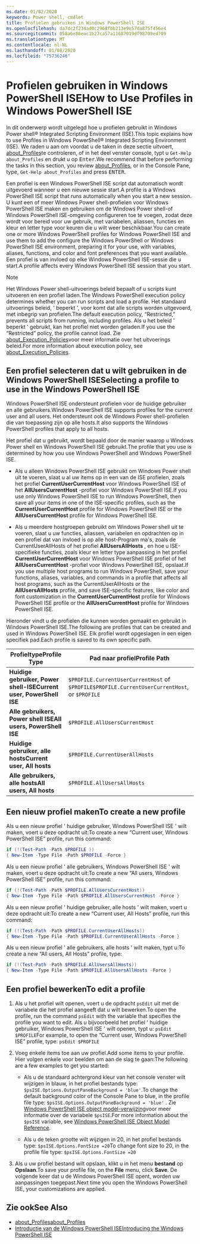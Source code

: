 ```yaml
---
ms.date: 01/02/2020
keywords: Power shell, cmdlet
title: Profielen gebruiken in Windows PowerShell ISE
ms.openlocfilehash: da7dc2f234ad0c2968fbb213e9e57da875f456e4
ms.sourcegitcommit: 058a6e86eac1b27ca57a11687019df98709ed709
ms.translationtype: MT
ms.contentlocale: nl-NL
ms.lasthandoff: 01/08/2020
ms.locfileid: "75736246"
---
```

# <a name="how-to-use-profiles-in-windows-powershell-ise"></a><span data-ttu-id="f7d2f-103">Profielen gebruiken in Windows PowerShell ISE</span><span class="sxs-lookup"><span data-stu-id="f7d2f-103">How to Use Profiles in Windows PowerShell ISE</span></span>

<span data-ttu-id="f7d2f-104">In dit onderwerp wordt uitgelegd hoe u profielen gebruikt in Windows Power shell® Integrated Scripting Environment (ISE).</span><span class="sxs-lookup"><span data-stu-id="f7d2f-104">This topic explains how to use Profiles in Windows PowerShell® Integrated Scripting Environment (ISE).</span></span> <span data-ttu-id="f7d2f-105">We raden u aan om voordat u de taken in deze sectie uitvoert, [about_Profiles](/powershell/module/microsoft.powershell.core/about/about_profiles)te controleren, of in het deel venster console, typt u `Get-Help about_Profiles` en drukt u op <kbd>Enter</kbd>.</span><span class="sxs-lookup"><span data-stu-id="f7d2f-105">We recommend that before performing the tasks in this section, you review [about_Profiles](/powershell/module/microsoft.powershell.core/about/about_profiles), or in the Console Pane, type, `Get-Help about_Profiles` and press <kbd>ENTER</kbd>.</span></span>

<span data-ttu-id="f7d2f-106">Een profiel is een Windows PowerShell ISE script dat automatisch wordt uitgevoerd wanneer u een nieuwe sessie start.</span><span class="sxs-lookup"><span data-stu-id="f7d2f-106">A profile is a Windows PowerShell ISE script that runs automatically when you start a new session.</span></span>
<span data-ttu-id="f7d2f-107">U kunt een of meer Windows Power shell-profielen voor Windows PowerShell ISE maken en gebruiken om de Windows Power shell-of Windows PowerShell ISE-omgeving configureren toe te voegen, zodat deze wordt voor bereid voor uw gebruik, met variabelen, aliassen, functies en kleur en letter type voor keuren die u wilt weer beschikbaar.</span><span class="sxs-lookup"><span data-stu-id="f7d2f-107">You can create one or more Windows PowerShell profiles for Windows PowerShell ISE and use them to add the configure the Windows PowerShell or Windows PowerShell ISE environment, preparing it for your use, with variables, aliases, functions, and color and font preferences that you want available.</span></span> <span data-ttu-id="f7d2f-108">Een profiel is van invloed op elke Windows PowerShell ISE-sessie die u start.</span><span class="sxs-lookup"><span data-stu-id="f7d2f-108">A profile affects every Windows PowerShell ISE session that you start.</span></span>

> [!NOTE]
> <span data-ttu-id="f7d2f-109">Het Windows Power shell-uitvoerings beleid bepaalt of u scripts kunt uitvoeren en een profiel laden.</span><span class="sxs-lookup"><span data-stu-id="f7d2f-109">The Windows PowerShell execution policy determines whether you can run scripts and load a profile.</span></span>
> <span data-ttu-id="f7d2f-110">Het standaard uitvoerings beleid, ' beperkt ', voor komt dat alle scripts worden uitgevoerd, met inbegrip van profielen.</span><span class="sxs-lookup"><span data-stu-id="f7d2f-110">The default execution policy, “Restricted,” prevents all scripts from running, including profiles.</span></span>
> <span data-ttu-id="f7d2f-111">Als u het beleid ' beperkt ' gebruikt, kan het profiel niet worden geladen.</span><span class="sxs-lookup"><span data-stu-id="f7d2f-111">If you use the “Restricted” policy, the profile cannot load.</span></span> <span data-ttu-id="f7d2f-112">Zie [about_Execution_Policies](/powershell/module/microsoft.powershell.core/about/about_execution_policies)voor meer informatie over het uitvoerings beleid.</span><span class="sxs-lookup"><span data-stu-id="f7d2f-112">For more information about execution policy, see [about_Execution_Policies](/powershell/module/microsoft.powershell.core/about/about_execution_policies).</span></span>

## <a name="selecting-a-profile-to-use-in-the-windows-powershell-ise"></a><span data-ttu-id="f7d2f-113">Een profiel selecteren dat u wilt gebruiken in de Windows PowerShell ISE</span><span class="sxs-lookup"><span data-stu-id="f7d2f-113">Selecting a profile to use in the Windows PowerShell ISE</span></span>

<span data-ttu-id="f7d2f-114">Windows PowerShell ISE ondersteunt profielen voor de huidige gebruiker en alle gebruikers.</span><span class="sxs-lookup"><span data-stu-id="f7d2f-114">Windows PowerShell ISE supports profiles for the current user and all users.</span></span> <span data-ttu-id="f7d2f-115">Het ondersteunt ook de Windows Power shell-profielen die van toepassing zijn op alle hosts.</span><span class="sxs-lookup"><span data-stu-id="f7d2f-115">It also supports the Windows PowerShell profiles that apply to all hosts.</span></span>

<span data-ttu-id="f7d2f-116">Het profiel dat u gebruikt, wordt bepaald door de manier waarop u Windows Power shell en Windows PowerShell ISE gebruikt.</span><span class="sxs-lookup"><span data-stu-id="f7d2f-116">The profile that you use is determined by how you use Windows PowerShell and Windows PowerShell ISE.</span></span>

- <span data-ttu-id="f7d2f-117">Als u alleen Windows PowerShell ISE gebruikt om Windows Power shell uit te voeren, slaat u al uw items op in een van de ISE profielen, zoals het profiel **CurrentUserCurrentHost** voor Windows PowerShell ISE of het **AllUsersCurrentHost** -profiel voor Windows PowerShell ISE.</span><span class="sxs-lookup"><span data-stu-id="f7d2f-117">If you use only Windows PowerShell ISE to run Windows PowerShell, then save all your items in one of the ISE-specific profiles, such as the **CurrentUserCurrentHost** profile for Windows PowerShell ISE or the **AllUsersCurrentHost** profile for Windows PowerShell ISE.</span></span>

- <span data-ttu-id="f7d2f-118">Als u meerdere hostgroepen gebruikt om Windows Power shell uit te voeren, slaat u uw functies, aliassen, variabelen en opdrachten op in een profiel dat van invloed is op alle host-Program ma's, zoals de CurrentUserAllHosts of het profiel **AllUsersAllHosts** , en hoe u ISE-specifieke functies, zoals kleur en letter type aanpassing in het profiel **CurrentUserCurrentHost** voor Windows PowerShell ISE profiel of het **AllUsersCurrentHost** -profiel voor Windows PowerShell ISE, opslaat.</span><span class="sxs-lookup"><span data-stu-id="f7d2f-118">If you use multiple host programs to run Windows PowerShell, save your functions, aliases, variables, and commands in a profile that affects all host programs, such as the CurrentUserAllHosts or the **AllUsersAllHosts** profile, and save ISE-specific features, like color and font customization in the **CurrentUserCurrentHost** profile for Windows PowerShell ISE profile or the **AllUsersCurrentHost** profile for Windows PowerShell ISE.</span></span>

<span data-ttu-id="f7d2f-119">Hieronder vindt u de profielen die kunnen worden gemaakt en gebruikt in Windows PowerShell ISE.</span><span class="sxs-lookup"><span data-stu-id="f7d2f-119">The following are profiles that can be created and used in Windows PowerShell ISE.</span></span> <span data-ttu-id="f7d2f-120">Elk profiel wordt opgeslagen in een eigen specifiek pad.</span><span class="sxs-lookup"><span data-stu-id="f7d2f-120">Each profile is saved to its own specific path.</span></span>

|           <span data-ttu-id="f7d2f-121">Profieltype</span><span class="sxs-lookup"><span data-stu-id="f7d2f-121">Profile Type</span></span>           |                   <span data-ttu-id="f7d2f-122">Pad naar profiel</span><span class="sxs-lookup"><span data-stu-id="f7d2f-122">Profile Path</span></span>                   |
| -------------------------------- | ------------------------------------------------ |
| <span data-ttu-id="f7d2f-123">**Huidige gebruiker, Power shell-ISE**</span><span class="sxs-lookup"><span data-stu-id="f7d2f-123">**Current user, PowerShell ISE**</span></span> | <span data-ttu-id="f7d2f-124">`$PROFILE.CurrentUserCurrentHost` of `$PROFILE`</span><span class="sxs-lookup"><span data-stu-id="f7d2f-124">`$PROFILE.CurrentUserCurrentHost`, or `$PROFILE`</span></span> |
| <span data-ttu-id="f7d2f-125">**Alle gebruikers, Power shell ISE**</span><span class="sxs-lookup"><span data-stu-id="f7d2f-125">**All users, PowerShell ISE**</span></span>    | `$PROFILE.AllUsersCurrentHost`                   |
| <span data-ttu-id="f7d2f-126">**Huidige gebruiker, alle hosts**</span><span class="sxs-lookup"><span data-stu-id="f7d2f-126">**Current user, All hosts**</span></span>      | `$PROFILE.CurrentUserAllHosts`                   |
| <span data-ttu-id="f7d2f-127">**Alle gebruikers, alle hosts**</span><span class="sxs-lookup"><span data-stu-id="f7d2f-127">**All users, All hosts**</span></span>         | `$PROFILE.AllUsersAllHosts`                      |

## <a name="to-create-a-new-profile"></a><span data-ttu-id="f7d2f-128">Een nieuw profiel maken</span><span class="sxs-lookup"><span data-stu-id="f7d2f-128">To create a new profile</span></span>

<span data-ttu-id="f7d2f-129">Als u een nieuw profiel ' huidige gebruiker, Windows PowerShell ISE ' wilt maken, voert u deze opdracht uit:</span><span class="sxs-lookup"><span data-stu-id="f7d2f-129">To create a new “Current user, Windows PowerShell ISE” profile, run this command:</span></span>

```powershell
if (!(Test-Path -Path $PROFILE ))
{ New-Item -Type File -Path $PROFILE -Force }
```

<span data-ttu-id="f7d2f-130">Als u een nieuw profiel ' alle gebruikers, Windows PowerShell ISE ' wilt maken, voert u deze opdracht uit:</span><span class="sxs-lookup"><span data-stu-id="f7d2f-130">To create a new “All users, Windows PowerShell ISE” profile, run this command:</span></span>

```powershell
if (!(Test-Path -Path $PROFILE.AllUsersCurrentHost))
{ New-Item -Type File -Path $PROFILE.AllUsersCurrentHost -Force }
```

<span data-ttu-id="f7d2f-131">Als u een nieuw profiel ' huidige gebruiker, alle hosts ' wilt maken, voert u deze opdracht uit:</span><span class="sxs-lookup"><span data-stu-id="f7d2f-131">To create a new “Current user, All Hosts” profile, run this command:</span></span>

```powershell
if (!(Test-Path -Path $PROFILE.CurrentUserAllHosts))
{ New-Item -Type File -Path $PROFILE.CurrentUserAllHosts -Force }
```

<span data-ttu-id="f7d2f-132">Als u een nieuw profiel ' alle gebruikers, alle hosts ' wilt maken, typt u:</span><span class="sxs-lookup"><span data-stu-id="f7d2f-132">To create a new “All users, All Hosts” profile, type:</span></span>

```powershell
if (!(Test-Path -Path $PROFILE.AllUsersAllHosts))
{ New-Item -Type File -Path $PROFILE.AllUsersAllHosts -Force }
```

## <a name="to-edit-a-profile"></a><span data-ttu-id="f7d2f-133">Een profiel bewerken</span><span class="sxs-lookup"><span data-stu-id="f7d2f-133">To edit a profile</span></span>

1. <span data-ttu-id="f7d2f-134">Als u het profiel wilt openen, voert u de opdracht `psEdit` uit met de variabele die het profiel aangeeft dat u wilt bewerken.</span><span class="sxs-lookup"><span data-stu-id="f7d2f-134">To open the profile, run the command `psEdit` with the variable that specifies the profile you want to edit.</span></span> <span data-ttu-id="f7d2f-135">Als u bijvoorbeeld het profiel ' huidige gebruiker, Windows PowerShell ISE ' wilt openen, typt u: `psEdit $PROFILE`</span><span class="sxs-lookup"><span data-stu-id="f7d2f-135">For example, to open the “Current user, Windows PowerShell ISE” profile, type: `psEdit $PROFILE`</span></span>

2. <span data-ttu-id="f7d2f-136">Voeg enkele items toe aan uw profiel.</span><span class="sxs-lookup"><span data-stu-id="f7d2f-136">Add some items to your profile.</span></span> <span data-ttu-id="f7d2f-137">Hier volgen enkele voor beelden om aan de slag te gaan:</span><span class="sxs-lookup"><span data-stu-id="f7d2f-137">The following are a few examples to get you started:</span></span>

   - <span data-ttu-id="f7d2f-138">Als u de standaard achtergrond kleur van het console venster wilt wijzigen in blauw, in het profiel bestands type: `$psISE.Options.OutputPaneBackground = 'blue'`.</span><span class="sxs-lookup"><span data-stu-id="f7d2f-138">To change the default background color of the Console Pane to blue, in the profile file type: `$psISE.Options.OutputPaneBackground = 'blue'` .</span></span> <span data-ttu-id="f7d2f-139">Zie [Windows PowerShell ISE object model-verwijzing](object-model/The-ISE-Object-Model-Hierarchy.md)voor meer informatie over de variabele `$psISE`.</span><span class="sxs-lookup"><span data-stu-id="f7d2f-139">For more information about the `$psISE` variable, see [Windows PowerShell ISE Object Model Reference](object-model/The-ISE-Object-Model-Hierarchy.md).</span></span>

   - <span data-ttu-id="f7d2f-140">Als u de teken grootte wilt wijzigen in 20, in het profiel bestands type: `$psISE.Options.FontSize =20`</span><span class="sxs-lookup"><span data-stu-id="f7d2f-140">To change font size to 20, in the profile file type: `$psISE.Options.FontSize =20`</span></span>

3. <span data-ttu-id="f7d2f-141">Als u uw profiel bestand wilt opslaan, klikt u in het menu **bestand** op **Opslaan**.</span><span class="sxs-lookup"><span data-stu-id="f7d2f-141">To save your profile file, on the **File** menu, click **Save**.</span></span> <span data-ttu-id="f7d2f-142">De volgende keer dat u de Windows PowerShell ISE opent, worden uw aanpassingen toegepast.</span><span class="sxs-lookup"><span data-stu-id="f7d2f-142">Next time you open the Windows PowerShell ISE, your customizations are applied.</span></span>

## <a name="see-also"></a><span data-ttu-id="f7d2f-143">Zie ook</span><span class="sxs-lookup"><span data-stu-id="f7d2f-143">See Also</span></span>

- [<span data-ttu-id="f7d2f-144">about_Profiles</span><span class="sxs-lookup"><span data-stu-id="f7d2f-144">about_Profiles</span></span>](/powershell/module/microsoft.powershell.core/about/about_profiles)
- [<span data-ttu-id="f7d2f-145">Introductie van de Windows PowerShell ISE</span><span class="sxs-lookup"><span data-stu-id="f7d2f-145">Introducing the Windows PowerShell ISE</span></span>](Introducing-the-Windows-PowerShell-ISE.md)
